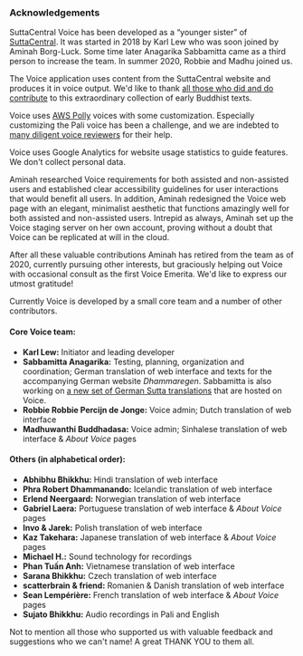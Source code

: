 ### Acknowledgements
SuttaCentral Voice has been developed as a “younger sister” of [SuttaCentral](suttacentral.net). It was started in 2018 by Karl Lew who was soon joined by Aminah Borg-Luck. Some time later Anagarika Sabbamitta came as a third person to increase the team. In summer 2020, Robbie and Madhu joined us.

The Voice application uses content from the SuttaCentral website and produces it in voice output. We'd like to thank [all those who did and do contribute](https://suttacentral.net/acknowledgments) to this extraordinary collection of early Buddhist texts.

Voice uses [AWS Polly](https://aws.amazon.com/polly/?nc2=type_a) voices with some customization. Especially customizing the Pali voice has been a challenge, and we are indebted to [many diligent voice reviewers](https://discourse.suttacentral.net/t/sc-voice-raveena-meets-slow-amy/10410) for their help.

Voice uses Google Analytics for website usage statistics to guide features. We don't collect personal data.

Aminah researched Voice requirements for both assisted and non-assisted users and established clear accessibility guidelines for user interactions that would benefit all users. In addition, Aminah redesigned the Voice web page with an elegant, minimalist aesthetic that functions amazingly well for both assisted and non-assisted users. Intrepid as always, Aminah set up the Voice staging server on her own account, proving without a doubt that Voice can be replicated at will in the cloud.

After all these valuable contributions Aminah has retired from the team as of 2020, currently pursuing other interests, but graciously helping out Voice with occasional consult as the first Voice Emerita. We'd like to express our utmost gratitude!

Currently Voice is developed by a small core team and a number of other contributors.

#### Core Voice team:
- **Karl Lew:** Initiator and leading developer
- **Sabbamitta Anagarika:** Testing, planning, organization and coordination; German translation of web interface and texts for the accompanying German website *Dhammaregen*. Sabbamitta is also working on <a href="https://sc-voice.github.io/sc-voice/en/500-intro-de">a new set of German Sutta translations</a> that are hosted on Voice.
- **Robbie Robbie Percijn de Jonge:** Voice admin; Dutch translation of web interface
- **Madhuwanthi Buddhadasa:** Voice admin; Sinhalese translation of web interface & *About Voice* pages

#### Others (in alphabetical order):
- **Abhibhu Bhikkhu:** Hindi translation of web interface
- **Phra Robert Dhammanando:** Icelandic translation of web interface
- **Erlend Neergaard:** Norwegian translation of web interface
- **Gabriel Laera:** Portuguese translation of web interface & *About Voice* pages
- **Invo & Jarek:** Polish translation of web interface
- **Kaz Takehara:** Japanese translation of web interface & *About Voice* pages
- **Michael H.:** Sound technology for recordings
- **Phan Tuấn Anh:** Vietnamese translation of web interface
- **Sarana Bhikkhu:** Czech translation of web interface
- **scatterbrain & friend:** Romanien & Danish translation of web interface
- **Sean Lempérière:** French translation of web interface & *About Voice* pages
- **Sujato Bhikkhu:** Audio recordings in Pali and English

Not to mention all those who supported us with valuable feedback and suggestions who we can't name! A great THANK YOU to them all.


